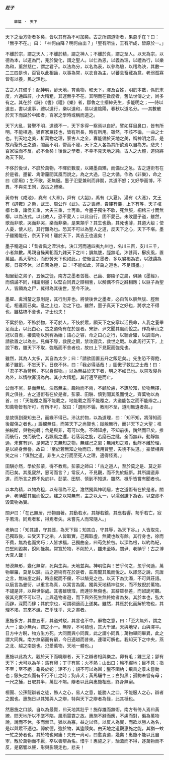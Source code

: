 

##### 莊子
　　`雜篇 ‧ 天下`

* * *

天下之治方術者多矣，皆以其有為不可加矣。古之所謂道術者，果惡乎在？曰：「無乎不在。」曰︰「神何由降？明何由出？」「聖有所生，王有所成，皆原於一。」

不離於宗，謂之天人；不離於精，謂之神人；不離於真，謂之至人。以天為宗，以德為本，以道為門，兆於變化，謂之聖人。以仁為恩，以義為理，以禮為行，以樂為和，薰然慈仁，謂之君子。以法為分，以名為表，以參為驗，以稽為決，其數一二三四是也，百官以此相齒，以事為常，以衣食為主，以蕃息畜藏為意，老弱孤寡皆有以養，民之理也。

古之人其備乎！配神明，醇天地，育萬物，和天下，澤及百姓，明於本數，係於末度，六通四辟，小大精粗，其運無乎不在。其明而在數度者，舊法世傳之史，尚多有之。其在於《詩》《書》《禮》《樂》者，鄒魯之士搢紳先生，多能明之；──詩以道志，書以道事，禮以道行，樂以道和，易以道陰陽，春秋以道名分。──其數散於天下而設於中國者，百家之學時或稱而道之。

天下大亂，賢聖不明，道德不一，天下多得一察焉以自好。譬如耳目鼻口，皆有所明，不能相通。猶百家眾技也，皆有所長，時有所用。雖然，不該不徧，一曲之士也。判天地之美，析萬物之理，察古人之全，寡能備於天地之美，稱神明之容。是故內聖外王之道，闇而不明，鬱而不發，天下之人各為其所欲焉以自為方。悲夫！百家往而不反，必不合矣！後世之學者，不幸不見天地之純，古人之大體，道術將為天下裂。

不侈於後世，不靡於萬物，不暉於數度，以繩墨自矯，而備世之急。古之道術有在於是者。墨翟、禽滑釐聞其風而說之。為之大過，已之大循。作為《非樂》，命之曰《節用》；生不歌，死無服。墨子氾愛兼利而非鬬，其道不怒；又好學而博，不異，不與先王同，毀古之禮樂。

黃帝有《咸池》，堯有《大章》，舜有《大韶》，禹有《大夏》，湯有《大濩》，文王有《辟雍》之樂，武王、周公作《武》。古之喪禮，貴賤有儀，上下有等，天子棺槨七重，諸侯五重，大夫三重，士再重。今墨子獨生不歌，死無服，桐棺三寸而無槨，以為法式。以此教人，恐不愛人；以此自行，固不愛己。未敗墨子道，雖然，歌而非歌，哭而非哭，樂而非樂，是果類乎？其生也勤，其死也薄，其道大觳；使人憂，使人悲，其行難為也。恐其不可以為聖人之道，反天下之心，天下不堪。墨子雖獨能任，奈天下何！離於天下，其去王也遠矣！

墨子稱道曰：「昔者禹之湮洪水，決江河而通四夷九州也，名川三百，支川三千，小者無數。禹親自操橐耜而九雜天下之川；腓無胈，脛無毛，沐甚雨，櫛疾風，置萬國。禹大聖也，而形勞天下也如此。」使後世之墨者，多以裘褐為衣，以跂蹻為服，日夜不休，以自苦為極，曰：「不能如此，非禹之道也，不足謂墨。」

相里勤之弟子，五侯之徒，南方之墨者苦獲、己齒、鄧陵子之屬，俱誦《墨經》，而倍譎不同，相謂別墨；以堅白同異之辯相訾，以觭偶不仵之辭相應；以巨子為聖人，皆願為之尸，冀得為其後世，至今不決。

墨翟、禽滑釐之意則是，其行則非也。將使後世之墨者，必自苦以腓無胈、脛無毛，相進而已矣。亂之上也，治之下也。雖然，墨子真天下之好也，將求之不得也，雖枯槁不舍也，才士也夫！

不累於俗，不飾於物，不苛於人，不忮於眾，願天下之安寧以活民命，人我之養畢足而止，以此白心，古之道術有在於是者。宋鈃、尹文聞其風而悅之。作為華山之冠以自表，接萬物以別宥為始；語心之容，命之曰心之行，以聏合驩，以調海內，請欲置之以為主。見侮不辱，救民之鬬，禁攻寢兵，救世之戰。以此周行天下，上說下教，雖天下不取，強聒而不舍者也，故曰上下見厭而強見也。

雖然，其為人太多，其自為太少；曰：「請欲固置五升之飯足矣。」先生恐不得飽，弟子雖飢，不忘天下。日夜不休，曰：「我必得活哉！」圖傲乎救世之士哉！曰：「君子不為苛察，不以身假物。」以為無益於天下者，明之不如已也。以禁攻寢兵為外，以情欲寡淺為內。其小大精粗，其行適至是而止。

公而不黨，易而無私，決然無主，趣物而不兩，不顧於慮，不謀於知，於物無擇，與之俱往，古之道術有在於是者。彭蒙、田駢、慎到聞其風而悅之。齊萬物以為首，曰：「天能覆之而不能載之，地能載之而不能覆之，大道能包之而不能辯之。」知萬物皆有所可，有所不可，故曰：「選則不徧，教則不至，道則無遺者矣。」

是故慎到棄知去己，而緣不得已。泠汰於物，以為道理，曰：「知不知，將薄知而後鄰傷之者也。」謑髁無任，而笑天下之尚賢也；縱脫無行，而非天下之大聖；椎拍輐斷，與物宛轉；舍是與非，苟可以免。不師知慮，不知前後，魏然而已矣。推而後行，曳而後往，若飄風之還，若落羽之旋，若磨石之隧，全而無非，動靜無過，未嘗有罪。是何故？夫無知之物，無建己之患；無用知之累，動靜不離於理，是以終身無譽。故曰：「至於若無知之物而已，無用賢聖，夫塊不失道。」豪桀相與笑之曰：「慎到之道，非生人之行而至死人之理，適得怪焉。」

田駢亦然，學於彭蒙，得不教焉。彭蒙之師曰：「古之道人，至於莫之是、莫之非而已矣。其風窢然，惡可而言？」常反人，不見觀，而不免於魭斷。其所謂道非道，而所言之韙不免於非。彭蒙、田駢、慎到不知道。雖然，概乎皆嘗有聞者也。

以本為精，以物為粗，以有積為不足，澹然獨與神明居，古之道術有在於是者。關尹、老聃聞其風而悅之。建之以常無有，主之以太一，以濡弱謙下為表，以空虛不毀萬物為實。

關尹曰：「在己無居，形物自著。其動若水，其靜若鏡，其應若響。芴乎若亡，寂乎若清。同焉者和，得焉者失。未嘗先人而常隨人。」

老聃曰：「知其雄，守其雌，為天下谿；知其白，守其辱，為天下谷。」人皆取先，己獨取後，曰受天下之垢。人皆取實，己獨取虛，無藏也故有餘。其行身也，徐而不費，無為也而笑巧；人皆求福，己獨曲全，曰苟免於咎。以深為根，以約為紀，曰堅則毀矣，銳則挫矣。常寬於物，不削於人，雖未至極。關尹、老聃乎！古之博大真人哉！

芴漠無形，變化無常，死與生與，天地並與。神明往與！芒乎何之，忽乎何適，萬物畢羅，莫足以歸。古之道術有在於是者，莊周聞其風而悅之。以謬悠之說，荒唐之言，無端崖之辭，時恣縱而不儻，不以觭見之也。以天下為沈濁，不可與莊語。以巵言為曼衍，以重言為真，以寓言為廣。獨與天地精神往來，而不敖倪於萬物。不譴是非，以與世俗處。其書雖瓌瑋，而連犿無傷也。其辭雖參差，而諔詭可觀。彼其充實不可以已，上與造物者遊，而下與外死生無終始者為友。其於本也，弘大而辟，深閎而肆；其於宗也，可謂稠適而上遂矣。雖然，其應於化而解於物也，其理不竭，其來不蛻，芒乎昧乎，未之盡者。

惠施多方，其書五車，其道舛駁，其言也不中。厤物之意，曰：「至大無外，謂之大一；至小無內，謂之小一。無厚，不可積也，其大千里。天與地卑，山與澤平。日方中方睨，物方生方死。大同而與小同異，此之謂小同異；萬物畢同畢異，此之謂大同異。南方無窮而有窮，今日適越而昔來。連環可解也。我知天下之中央，燕之北、越之南是也。氾愛萬物，天地一體也。」

惠施以此為大，觀於天下而曉辯者，天下之辯者相與樂之。卵有毛；雞三足；郢有天下；犬可以為羊；馬有卵；丁子有尾；火不熱；山出口；輪不蹍地；目不見；指不至；至不絕；龜長於蛇；矩不方；規不可以為圓；鑿不圍枘；飛鳥之景未嘗動也；鏃矢之疾而有不行不止之時；狗非犬；黃馬驪牛三；白狗黑；孤駒未嘗有母；一尺之捶，日取其半，萬世不竭。辯者以此與惠施相應，終身無窮。

桓團、公孫龍辯者之徒，飾人之心，易人之意，能勝人之口，不能服人之心，辯者之囿也。惠施日以其知與人之辯，特與天下之辯者為怪，此其柢也。

然惠施之口談，自以為最賢，曰天地其壯乎！施存雄而無術。南方有倚人焉曰黃繚，問天地所以不墜不陷，風雨雷霆之故。惠施不辭而應，不慮而對，徧為萬物說，說而不休，多而無已，猶以為寡，益之以怪。以反人為實，而欲以勝人為名，是以與眾不適也。弱於德，強於物，其塗隩矣。由天地之道觀惠施之能，其猶一蚊一虻之勞者也。其於物也何庸！夫充一尚可，曰愈貴道，幾矣！惠施不能以此自寧，散於萬物而不厭，卒以善辯為名。惜乎！惠施之才，駘蕩而不得，逐萬物而不反，是窮響以聲，形與影競走也，悲夫！

* * *

